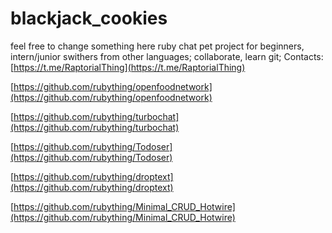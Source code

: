 # blackjack_cookies
feel free to change something here 
ruby chat pet project for beginners, 
intern/junior swithers from other languages; 
collaborate, learn git; 
Contacts: [https://t.me/RaptorialThing](https://t.me/RaptorialThing)


[https://github.com/rubything/openfoodnetwork](https://github.com/rubything/openfoodnetwork)


[https://github.com/rubything/turbochat](https://github.com/rubything/turbochat)


[https://github.com/rubything/Todoser](https://github.com/rubything/Todoser)


[https://github.com/rubything/droptext](https://github.com/rubything/droptext)


[https://github.com/rubything/Minimal_CRUD_Hotwire](https://github.com/rubything/Minimal_CRUD_Hotwire)
